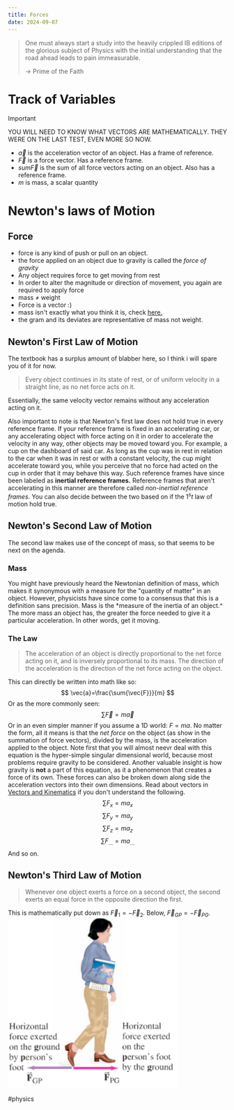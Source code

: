 ```yaml
---
title: Forces
date: 2024-09-07
---
```

> One must always start a study into the heavily crippled IB editions of the glorious subject of Physics with the initial understanding that the road ahead leads to pain immeasurable.
>
> -> Prime of the Faith

# Track of Variables
> [!IMPORTANT]
> YOU WILL NEED TO KNOW WHAT VECTORS ARE MATHEMATICALLY. THEY WERE ON THE LAST TEST, EVEN MORE SO NOW.
- $\vec{a}$ is the acceleration vector of an object. Has a frame of reference.
- $\vec{F}$ is a force vector. Has a reference frame.
- $sum{\vec{F}}$ is the sum of all force vectors acting on an object. Also has a reference frame.
- $m$ is mass, a scalar quantity
# Newton's laws of Motion

## Force 

- force is any kind of push or pull on an object.
- the force applied on an object due to gravity is called the *force of gravity*
- Any object requires force to get moving from rest
- In order to alter the magnitude or direction of movement, you again are required to apply force
- mass $\ne$ weight
- Force is a vector :)
- mass isn't exactly what you think it is, check [here.](#Mass)
- the gram and its deviates are representative of mass not weight.

## Newton's First Law of Motion
The textbook has a surplus amount of blabber here, so I think i will spare you of it for now.
>   Every object continues in its state of rest, or of uniform velocity in a straight line, as no net force acts on it.

Essentially, the same velocity vector remains without any acceleration acting on it.

Also important to note is that Newton's first law does not hold true in every reference frame. If your reference frame is fixed in an accelerating car, or any accelerating object with force acting on it in order to accelerate the velocity in any way, other objects may be moved toward you. For example, a cup on the dashboard of said car. As long as the cup was in rest in relation to the car when it was in rest or with a constant velocity, the cup might accelerate toward you, while you perceive that no force had acted on the cup in order that it may behave this way. Such reference frames have since been labeled as **inertial reference frames.** Reference frames that aren't accelerating in this manner are therefore called *non-inertial reference frames.* You can also decide between the two based on if the $\mathrm{1}^st$ law of motion hold true. 

## Newton's Second Law of Motion 
The second law makes use of  the concept of mass, so that seems to be next on the agenda. 
### Mass 
You might have previously heard the Newtonian definition of mass, which makes it synonymous with a measure for the "quantity of matter" in an object. However, physicists have since come to a consensus that this is a definition sans precision. Mass is the *measure of  the inertia of an object.^ The more mass an object has, the greater the force needed to give it a particular acceleration. In other words, get it moving.  

### The Law

> The acceleration of an object is directly proportional to the net force acting on it, and is inversely proportional to its mass. The direction of the acceleration is the direction of the net force acting on the object.

This can directly be written into math like so:
$$
\vec{a}=\frac{\sum{\vec{F}}}{m}
$$
Or as the more commonly seen:
$$
\sum{\vec{F}}=m\vec{a}
$$
Or in an even simpler manner if you assume a 1D world: $F=ma$. No matter the form, all it means is that the *net force* on the object (as show in the summation of force vectors), divided by the mass, is the acceleration applied to the object. Note first that you will almost neevr deal with this equation is the hyper-simple singular dimensional world, because most problems require gravity to be considered. Another valuable insight is how gravity is **not** a part of this equation, as it a phenomenon that creates a force of its own. These forces can also be broken down along side the acceleration vectors into their own dimensions. Read about vectors in [Vectors and Kinematics](kinematics.md) if you don't understand the following.
$$
\sum{F_x}=ma_x
$$
$$
\sum{F_y}=ma_y
$$
$$
\sum{F_z}=ma_z
$$
$$
\sum{F_\dots}=ma_\dots
$$
And so on.

## Newton's Third Law of Motion

>   Whenever one object exerts a force on a second object, the second exerts an equal force in the opposite direction the first.

This is mathematically put down as $\vec{F}_1=-\vec{F}_2$. Below, $\vec{F}_{GP}=-\vec{F}_{PG}$.
![](person_ground.png)



#physics
